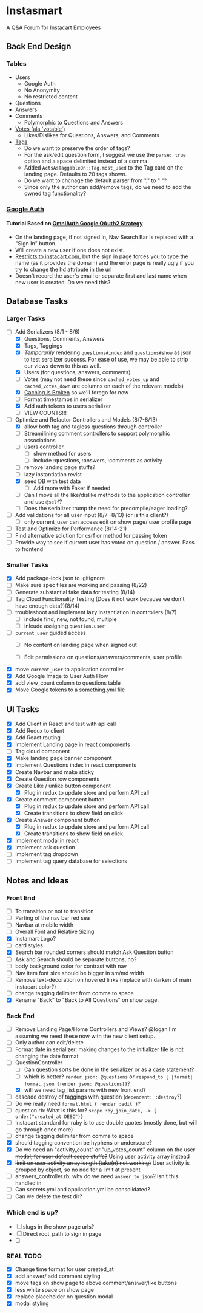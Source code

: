 # Instasmart

A Q&A Forum for Instacart Employees

## Back End Design

### Tables
+ Users
    * Google Auth
    * No Anonymity
    * No restricted content
+ Questions
+ Answers
+ Comments
    * Polymorphic to Questions and Answers
+ [Votes (ala 'votable')](https://github.com/ryanto/acts_as_votable)
    * Likes/Dislikes for Questions, Answers, and Comments
+ [Tags](https://github.com/mbleigh/acts-as-taggable-on)
    * Do we want to preserve the order of tags?
    * For the ask/edit question form, I suggest we use the ```parse: true``` option and a space delimited instead of a comma.
    * Added ```ActsAsTaggableOn::Tag.most_used``` to the Tag card on the landing page. Defaults to 20 tags shown.
    * Do we want to chcnage the default parser from "," to " "?
    * Since only the author can add/remove tags, do we need to add the owned tag functionality?

### [Google Auth](https://richonrails.com/articles/google-authentication-in-ruby-on-rails/)

#### Tutorial Based on [OmniAuth Google OAuth2 Strategy](https://github.com/zquestz/omniauth-google-oauth2)
+ On the landing page, if not signed in, Nav Search Bar is replaced with a "Sign In" button.
+ Will create a new user if one does not exist.
+ [Restricts to instacart.com](https://stackoverflow.com/questions/23294102/restrict-login-with-google-oauth2-0-to-specific-whitelisted-domain-name-on-ruby), but the sign in page forces you to type the name (as it provides the domain) and the error page is really ugly if you try to change the hd attribute in the url
+ Doesn't record the user's email or separate first and last name when new user is created. Do we need this?


## Database Tasks

### Larger Tasks
- [ ] Add Serializers (8/1 - 8/6)
    - [x] Questions, Comments, Answers 
    - [x] Tags, Taggings
    - [x] _Temporarily_ rendering `questions#index` and `questions#show` as json to test seralizer success. For ease of use, we may be able to strip our views down to this as well.
    - [x] Users (for questions, answers, comments)
    - [ ] Votes (may not need these since `cached_votes_up` and `cached_votes_down` are columns on each of the relevant models)
    - [x] [Caching is Broken](https://github.com/rails-api/active_model_serializers/blob/v0.10.6/docs/general/caching.md) so we'll forego for now
    - [ ] Format timestamps in serializer
    - [x] Add auth tokens to users serializer
    - [ ] VIEW COUNTS!!!
- [ ] Optimize and Refactor Controllers and Models (8/7-8/13)
    - [x] allow both tag and tagless questions through controller
    - [ ] Streamilining comment controllers to support polymorphic associations
    - [ ] users controller 
        - [ ] show method for users
        - [ ] include :questions, :answers, :comments as activity
    - [ ] remove landing page stuffs?
    - [ ] lazy instantiation revist
    - [x] seed DB with test data
        - [ ] Add more with Faker if needed
    - [ ] Can I move all the like/dislike methods to the application controller and use `@self`?
    - [ ] Does the serializer trump the need for precompile/eager loading?
- [ ] Add validations for all user input (8/7 -8/13) (or is this client?)
    - [ ] only current_user can access edit on show page/ user profile page
- [ ] Test and Optimize for Performance (8/14-21)
- [ ] Find alternative solution for csrf or method for passing token 
- [ ] Provide way to see if current user has voted on question / answer. Pass to frontend

### Smaller Tasks
- [x] Add package-lock.json to .gitignore
- [ ] Make sure spec files are working and passing (8/22)
- [ ] Generate substantial fake data for testing (8/14)
- [ ] Tag Cloud Functionality Testing (Does it not work because we don't have enough data?)(8/14)
- [ ] troubleshoot and implement lazy instantiation in controllers (8/7)
    - [ ] include find, new, not found, multiple
    - [ ] inlcude assigning `question.user`  
- [ ] `current_user` guided access
    - [ ] No content on landing page when signed out
    - [ ] Edit permissions on questions/answers/comments, user profile  


- [x] move `current_user` to application controller
- [x] Add Google Image to User Auth Flow
- [x] add view_count column to questions table
- [x] Move Google tokens to a something.yml file

## UI Tasks

- [x] Add Client in React and test with api call
- [x] Add Redux to client
- [x] Add React routing
- [x] Implement Landing page in react components
- [ ] Tag cloud component
- [x] Make landing page banner component
- [x] Implement Questions index in react components
- [x] Create Navbar and make sticky
- [x] Create Question row components
- [x] Create Like / unlike button component
    - [x] Plug in redux to update store and perform API call
- [x] Create comment component button
    - [x] Plug in redux to update store and perform API call
    - [x] Create transitions to show field on click
- [x] Create Answer component button
    - [x] Plug in redux to update store and perform API call
    - [x] Create transitions to show field on click
- [x] Implement modal in react
- [x] Implement ask question
- [ ] Implement tag dropdown
- [ ] Implement tag query database for selections

## Notes and Ideas

### Front End
- [ ] To transition or not to transition
- [ ] Parting of the nav bar red sea
- [ ] Navbar at mobile width 
- [ ] Overall Font and Relative Sizing
- [x] Instamart Logo?
- [ ] card styles
- [x] Search bar rounded corners should match Ask Question button
- [ ] Ask and Search should be separate buttons, no?
- [ ] body background color for contrast with nav
- [ ] Nav item font size should be bigger in sm/md width
- [ ] Remove text-decoration on hovered links (replace with darken of main instacart color?)
- [ ] change tagging delimiter from comma to space
- [x] Rename "Back" to "Back to All Questions" on show page.

### Back End
- [ ] Remove Landing Page/Home Controllers and Views? @logan I'm assuming we need these now with the new client setup.
- [ ] Only author can edit/delete
- [ ] Format date in serializer: making changes to the initializer file is not changing the date format
- [ ] QuestionController
    - [ ] Can question sorts be done in the serializer or as a case statement?
    - [ ] which is better? `render json: @questions` or `respond_to { |format| format.json {render json: @questions}}`?
    - [x] will we need tag_list params with new front end?  
- [ ] cascade destroy of taggings with question (`dependent: :destroy`?)
- [ ] Do we really need `format.html { render :edit }`?
- [ ] question.rb: What is this for? `scope :by_join_date, -> { order("created_at DESC")}`
- [ ] Instacart standard for ruby is to use double quotes (mostly done, but will go through once more)
- [ ] change tagging delimiter from comma to space
- [x] should tagging convention be hyphens or underscore?
- [x] ~~Do we need an "activity_count" or "up_votes_count" column on the user model, for user default scope stuffs?~~ Using user activity array instead
- [x] ~~limit on user activity array length (take(n) not working)~~ User activity is grouped by object, so no ned for a limit at present
- [ ] answers_controller.rb: why do we need `answer_to_json`? Isn't this handled in 
- [ ] Can secrets.yml and application.yml be consolidated?
- [ ] Can we delete the test dir?

### Which end is up?
- [ ] slugs in the show page urls?
- [ ] Direct root_path to sign in page
- [ ] 

### REAL TODO
- [x] Change time format for user created_at
- [x] add answer/ add comment styling
- [x] move tags on show page to above comment/answer/like buttons
- [x] less white space on show page 
- [x] replace placeholder on question modal
- [x] modal styling
